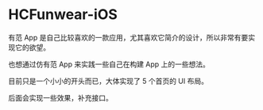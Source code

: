 # HCFunwear-iOS
有范 App 是自己比较喜欢的一款应用，尤其喜欢它简介的设计，所以非常有要实现它的欲望。

也想通过仿有范 App 来实践一些自己在构建 App 上的一些想法。

目前只是一个小小的开头而已，大体实现了 5 个首页的 UI 布局。

后面会实现一些效果，补充接口。

